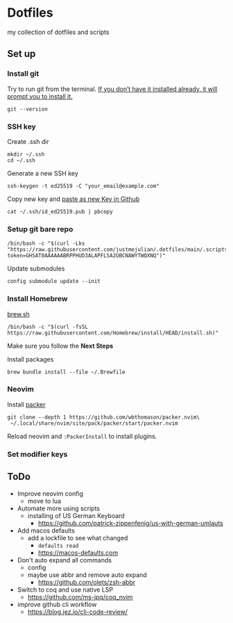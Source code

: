 # Dotfiles
my collection of dotfiles and scripts

## Set up

### Install git
Try to run git from the terminal. [If you don’t have it installed already, it will prompt you to install it.](https://git-scm.com/book/en/v2/Getting-Started-Installing-Git)
```
git --version
```

### SSH key
Create .ssh dir
```
mkdir ~/.ssh
cd ~/.ssh
```

Generate a new SSH key
```
ssh-keygen -t ed25519 -C "your_email@example.com"
```

Copy new key and [paste as new Key in Github](https://github.com/settings/ssh/new)
```
cat ~/.ssh/id_ed25519.pub | pbcopy
```

### Setup git bare repo
```
/bin/bash -c "$(curl -Lks "https://raw.githubusercontent.com/justmejulian/.dotfiles/main/.scripts/install.sh?token=GHSAT0AAAAAABRPPHUD3ALAPFLSA2UBCNAWYTWQXNQ")"
```

Update submodules
```
config submodule update --init
```

### Install Homebrew
[brew.sh](https://brew.sh)
```
/bin/bash -c "$(curl -fsSL https://raw.githubusercontent.com/Homebrew/install/HEAD/install.sh)"
```
Make sure you follow the __Next Steps__

Install packages
```
brew bundle install --file ~/.Brewfile
```

### Neovim
Install [packer](https://github.com/wbthomason/packer.nvim)
```
git clone --depth 1 https://github.com/wbthomason/packer.nvim\
 ~/.local/share/nvim/site/pack/packer/start/packer.nvim
```

Reload neovim and `:PackerInstall` to install plugins.

### Set modifier keys

## ToDo
- Improve neovim config
  - move to lua
- Automate more using scripts
  - installing of US German Keyboard 
    - https://github.com/patrick-zippenfenig/us-with-german-umlauts
- Add macos defaults
  - add a lockfile to see what changed
    - `defaults read`
    - https://macos-defaults.com
- Don't auto expand all commands 
  - config
  - maybe use abbr and remove auto expand
    - https://github.com/olets/zsh-abbr
- Switch to coq and use native LSP
  - https://github.com/ms-jpq/coq_nvim
- improve github cli workflow
  - https://blog.jez.io/cli-code-review/
